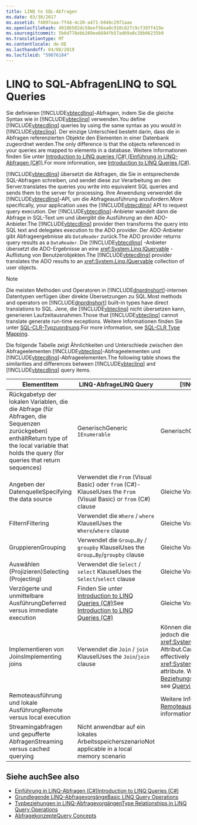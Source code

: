 ```yaml
---
title: LINQ to SQL-Abfragen
ms.date: 03/30/2017
ms.assetid: f4897aaa-7f44-4c20-a471-b948c2971aae
ms.openlocfilehash: 49106502dc58eef36ea0c910c627c9cf397f419e
ms.sourcegitcommit: 5b6d778ebb269ee6684fb57ad69a8c28b06235b9
ms.translationtype: MT
ms.contentlocale: de-DE
ms.lasthandoff: 04/08/2019
ms.locfileid: "59076184"
---
```

# <a name="linq-to-sql-queries"></a><span data-ttu-id="d9bfc-102">LINQ to SQL-Abfragen</span><span class="sxs-lookup"><span data-stu-id="d9bfc-102">LINQ to SQL Queries</span></span>
<span data-ttu-id="d9bfc-103">Sie definieren [!INCLUDE[vbtecdlinq](../../../../../../includes/vbtecdlinq-md.md)]-Abfragen, indem Sie die gleiche Syntax wie in [!INCLUDE[vbteclinq](../../../../../../includes/vbteclinq-md.md)] verwenden.</span><span class="sxs-lookup"><span data-stu-id="d9bfc-103">You define [!INCLUDE[vbtecdlinq](../../../../../../includes/vbtecdlinq-md.md)] queries by using the same syntax as you would in [!INCLUDE[vbteclinq](../../../../../../includes/vbteclinq-md.md)].</span></span> <span data-ttu-id="d9bfc-104">Der einzige Unterschied besteht darin, dass die in Abfragen referenzierten Objekte den Elementen in einer Datenbank zugeordnet werden.</span><span class="sxs-lookup"><span data-stu-id="d9bfc-104">The only difference is that the objects referenced in your queries are mapped to elements in a database.</span></span> <span data-ttu-id="d9bfc-105">Weitere Informationen finden Sie unter [Introduction to LINQ queries (C#) (Einführung in LINQ-Abfragen (C#))](~/docs/csharp/programming-guide/concepts/linq/introduction-to-linq-queries.md).</span><span class="sxs-lookup"><span data-stu-id="d9bfc-105">For more information, see [Introduction to LINQ Queries (C#)](~/docs/csharp/programming-guide/concepts/linq/introduction-to-linq-queries.md).</span></span>  
  
 [!INCLUDE[vbtecdlinq](../../../../../../includes/vbtecdlinq-md.md)] <span data-ttu-id="d9bfc-106">übersetzt die Abfragen, die Sie in entsprechende SQL-Abfragen schreiben, und sendet diese zur Verarbeitung an den Server.</span><span class="sxs-lookup"><span data-stu-id="d9bfc-106">translates the queries you write into equivalent SQL queries and sends them to the server for processing.</span></span> <span data-ttu-id="d9bfc-107">Ihre Anwendung verwendet die [!INCLUDE[vbtecdlinq](../../../../../../includes/vbtecdlinq-md.md)]-API, um die Abfrageausführung anzufordern.</span><span class="sxs-lookup"><span data-stu-id="d9bfc-107">More specifically, your application uses the [!INCLUDE[vbtecdlinq](../../../../../../includes/vbtecdlinq-md.md)] API to request query execution.</span></span> <span data-ttu-id="d9bfc-108">Der [!INCLUDE[vbtecdlinq](../../../../../../includes/vbtecdlinq-md.md)]-Anbieter wandelt dann die Abfrage in SQL-Text um und übergibt die Ausführung an den ADO-Anbieter.</span><span class="sxs-lookup"><span data-stu-id="d9bfc-108">The [!INCLUDE[vbtecdlinq](../../../../../../includes/vbtecdlinq-md.md)] provider then transforms the query into SQL text and delegates execution to the ADO provider.</span></span> <span data-ttu-id="d9bfc-109">Der ADO-Anbieter gibt Abfrageergebnisse als `DataReader` zurück.</span><span class="sxs-lookup"><span data-stu-id="d9bfc-109">The ADO provider returns query results as a `DataReader`.</span></span> <span data-ttu-id="d9bfc-110">Die [!INCLUDE[vbtecdlinq](../../../../../../includes/vbtecdlinq-md.md)] -Anbieter übersetzt die ADO-Ergebnisse an eine <xref:System.Linq.IQueryable> -Auflistung von Benutzerobjekten.</span><span class="sxs-lookup"><span data-stu-id="d9bfc-110">The [!INCLUDE[vbtecdlinq](../../../../../../includes/vbtecdlinq-md.md)] provider translates the ADO results to an <xref:System.Linq.IQueryable> collection of user objects.</span></span>  
  
> [!NOTE]
>  <span data-ttu-id="d9bfc-111">Die meisten Methoden und Operatoren in [!INCLUDE[dnprdnshort](../../../../../../includes/dnprdnshort-md.md)]-internen Datentypen verfügen über direkte Übersetzungen zu SQL.</span><span class="sxs-lookup"><span data-stu-id="d9bfc-111">Most methods and operators on [!INCLUDE[dnprdnshort](../../../../../../includes/dnprdnshort-md.md)] built-in types have direct translations to SQL.</span></span> <span data-ttu-id="d9bfc-112">Jene, die [!INCLUDE[vbteclinq](../../../../../../includes/vbteclinq-md.md)] nicht übersetzen kann, generieren Laufzeitausnahmen.</span><span class="sxs-lookup"><span data-stu-id="d9bfc-112">Those that [!INCLUDE[vbteclinq](../../../../../../includes/vbteclinq-md.md)] cannot translate generate run-time exceptions.</span></span> <span data-ttu-id="d9bfc-113">Weitere Informationen finden Sie unter [SQL-CLR-Typzuordnung](../../../../../../docs/framework/data/adonet/sql/linq/sql-clr-type-mapping.md).</span><span class="sxs-lookup"><span data-stu-id="d9bfc-113">For more information, see [SQL-CLR Type Mapping](../../../../../../docs/framework/data/adonet/sql/linq/sql-clr-type-mapping.md).</span></span>  
  
 <span data-ttu-id="d9bfc-114">Die folgende Tabelle zeigt Ähnlichkeiten und Unterschiede zwischen den Abfrageelementen [!INCLUDE[vbteclinq](../../../../../../includes/vbteclinq-md.md)]-Abfrageelementen und [!INCLUDE[vbtecdlinq](../../../../../../includes/vbtecdlinq-md.md)]-Abfrageelementen.</span><span class="sxs-lookup"><span data-stu-id="d9bfc-114">The following table shows the similarities and differences between [!INCLUDE[vbteclinq](../../../../../../includes/vbteclinq-md.md)] and [!INCLUDE[vbtecdlinq](../../../../../../includes/vbtecdlinq-md.md)] query items.</span></span>  
  
|<span data-ttu-id="d9bfc-115">Element</span><span class="sxs-lookup"><span data-stu-id="d9bfc-115">Item</span></span>|<span data-ttu-id="d9bfc-116">LINQ-Abfrage</span><span class="sxs-lookup"><span data-stu-id="d9bfc-116">LINQ Query</span></span>|[!INCLUDE[vbtecdlinq](../../../../../../includes/vbtecdlinq-md.md)] <span data-ttu-id="d9bfc-117">Abfrage</span><span class="sxs-lookup"><span data-stu-id="d9bfc-117">Query</span></span>|  
|----------|----------------|----------------------------------------------------------------------|  
|<span data-ttu-id="d9bfc-118">Rückgabetyp der lokalen Variablen, die die Abfrage (für Abfragen, die Sequenzen zurückgeben) enthält</span><span class="sxs-lookup"><span data-stu-id="d9bfc-118">Return type of the local variable that holds the query (for queries that return sequences)</span></span>|<span data-ttu-id="d9bfc-119">Generisch</span><span class="sxs-lookup"><span data-stu-id="d9bfc-119">Generic</span></span> `IEnumerable`|<span data-ttu-id="d9bfc-120">Generisch</span><span class="sxs-lookup"><span data-stu-id="d9bfc-120">Generic</span></span> `IQueryable`|  
|<span data-ttu-id="d9bfc-121">Angeben der Datenquelle</span><span class="sxs-lookup"><span data-stu-id="d9bfc-121">Specifying the data source</span></span>|<span data-ttu-id="d9bfc-122">Verwendet die `From` (Visual Basic) oder `from` (C#)-Klausel</span><span class="sxs-lookup"><span data-stu-id="d9bfc-122">Uses the `From` (Visual Basic) or `from` (C#) clause</span></span>|<span data-ttu-id="d9bfc-123">Gleiche Voraussetzung</span><span class="sxs-lookup"><span data-stu-id="d9bfc-123">Same</span></span>|  
|<span data-ttu-id="d9bfc-124">Filtern</span><span class="sxs-lookup"><span data-stu-id="d9bfc-124">Filtering</span></span>|<span data-ttu-id="d9bfc-125">Verwendet die `Where` / `where` Klausel</span><span class="sxs-lookup"><span data-stu-id="d9bfc-125">Uses the `Where`/`where` clause</span></span>|<span data-ttu-id="d9bfc-126">Gleiche Voraussetzung</span><span class="sxs-lookup"><span data-stu-id="d9bfc-126">Same</span></span>|  
|<span data-ttu-id="d9bfc-127">Gruppieren</span><span class="sxs-lookup"><span data-stu-id="d9bfc-127">Grouping</span></span>|<span data-ttu-id="d9bfc-128">Verwendet die `Group…By` / `groupby` Klausel</span><span class="sxs-lookup"><span data-stu-id="d9bfc-128">Uses the `Group…By`/`groupby` clause</span></span>|<span data-ttu-id="d9bfc-129">Gleiche Voraussetzung</span><span class="sxs-lookup"><span data-stu-id="d9bfc-129">Same</span></span>|  
|<span data-ttu-id="d9bfc-130">Auswählen (Projizieren)</span><span class="sxs-lookup"><span data-stu-id="d9bfc-130">Selecting (Projecting)</span></span>|<span data-ttu-id="d9bfc-131">Verwendet die `Select` / `select` Klausel</span><span class="sxs-lookup"><span data-stu-id="d9bfc-131">Uses the `Select`/`select` clause</span></span>|<span data-ttu-id="d9bfc-132">Gleiche Voraussetzung</span><span class="sxs-lookup"><span data-stu-id="d9bfc-132">Same</span></span>|  
|<span data-ttu-id="d9bfc-133">Verzögerte und unmittelbare Ausführung</span><span class="sxs-lookup"><span data-stu-id="d9bfc-133">Deferred versus immediate execution</span></span>|<span data-ttu-id="d9bfc-134">Finden Sie unter [Introduction to LINQ Queries (C#)](~/docs/csharp/programming-guide/concepts/linq/introduction-to-linq-queries.md)</span><span class="sxs-lookup"><span data-stu-id="d9bfc-134">See [Introduction to LINQ Queries (C#)](~/docs/csharp/programming-guide/concepts/linq/introduction-to-linq-queries.md)</span></span>|<span data-ttu-id="d9bfc-135">Gleiche Voraussetzung</span><span class="sxs-lookup"><span data-stu-id="d9bfc-135">Same</span></span>|  
|<span data-ttu-id="d9bfc-136">Implementieren von Joins</span><span class="sxs-lookup"><span data-stu-id="d9bfc-136">Implementing joins</span></span>|<span data-ttu-id="d9bfc-137">Verwendet die `Join` / `join` Klausel</span><span class="sxs-lookup"><span data-stu-id="d9bfc-137">Uses the `Join`/`join` clause</span></span>|<span data-ttu-id="d9bfc-138">Können die `Join` / `join` -Klausel, effektiver ist jedoch die <xref:System.Data.Linq.Mapping.AssociationAttribute> Attribut.</span><span class="sxs-lookup"><span data-stu-id="d9bfc-138">Can use the `Join`/`join` clause, but more effectively uses the <xref:System.Data.Linq.Mapping.AssociationAttribute> attribute.</span></span> <span data-ttu-id="d9bfc-139">Weitere Informationen finden Sie unter [Beziehungsübergreifendes](../../../../../../docs/framework/data/adonet/sql/linq/querying-across-relationships.md).</span><span class="sxs-lookup"><span data-stu-id="d9bfc-139">For more information, see [Querying Across Relationships](../../../../../../docs/framework/data/adonet/sql/linq/querying-across-relationships.md).</span></span>|  
|<span data-ttu-id="d9bfc-140">Remoteausführung und lokale Ausführung</span><span class="sxs-lookup"><span data-stu-id="d9bfc-140">Remote versus local execution</span></span>||<span data-ttu-id="d9bfc-141">Weitere Informationen finden Sie unter [Remoteausführung. Lokale Ausführung](../../../../../../docs/framework/data/adonet/sql/linq/remote-vs-local-execution.md).</span><span class="sxs-lookup"><span data-stu-id="d9bfc-141">For more information, see [Remote vs. Local Execution](../../../../../../docs/framework/data/adonet/sql/linq/remote-vs-local-execution.md).</span></span>|  
|<span data-ttu-id="d9bfc-142">Streamingabfragen und gepufferte Abfragen</span><span class="sxs-lookup"><span data-stu-id="d9bfc-142">Streaming versus cached querying</span></span>|<span data-ttu-id="d9bfc-143">Nicht anwendbar auf ein lokales Arbeitsspeicherszenario</span><span class="sxs-lookup"><span data-stu-id="d9bfc-143">Not applicable in a local memory scenario</span></span>||  
  
## <a name="see-also"></a><span data-ttu-id="d9bfc-144">Siehe auch</span><span class="sxs-lookup"><span data-stu-id="d9bfc-144">See also</span></span>

- [<span data-ttu-id="d9bfc-145">Einführung in LINQ-Abfragen (C#)</span><span class="sxs-lookup"><span data-stu-id="d9bfc-145">Introduction to LINQ Queries (C#)</span></span>](~/docs/csharp/programming-guide/concepts/linq/introduction-to-linq-queries.md)
- [<span data-ttu-id="d9bfc-146">Grundlegende LINQ-Abfragevorgänge</span><span class="sxs-lookup"><span data-stu-id="d9bfc-146">Basic LINQ Query Operations</span></span>](~/docs/csharp/programming-guide/concepts/linq/basic-linq-query-operations.md)
- [<span data-ttu-id="d9bfc-147">Typbeziehungen in LINQ-Abfragevorgängen</span><span class="sxs-lookup"><span data-stu-id="d9bfc-147">Type Relationships in LINQ Query Operations</span></span>](~/docs/csharp/programming-guide/concepts/linq/type-relationships-in-linq-query-operations.md)
- [<span data-ttu-id="d9bfc-148">Abfragekonzepte</span><span class="sxs-lookup"><span data-stu-id="d9bfc-148">Query Concepts</span></span>](../../../../../../docs/framework/data/adonet/sql/linq/query-concepts.md)
